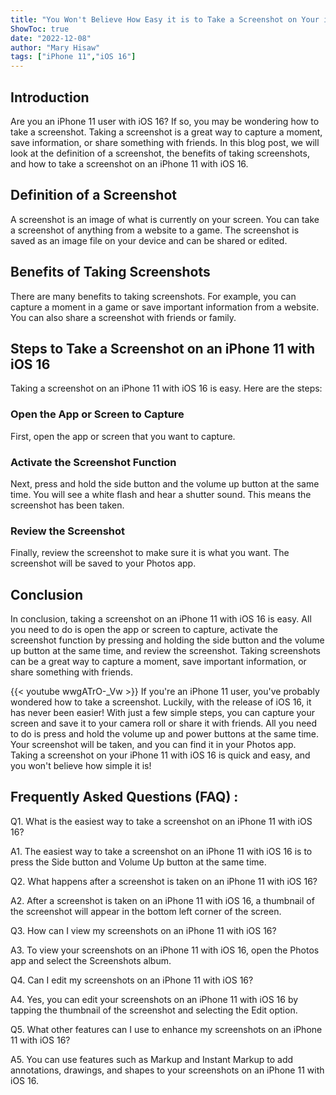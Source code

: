 ```yaml
---
title: "You Won't Believe How Easy it is to Take a Screenshot on Your iPhone 11 with iOS 16!"
ShowToc: true 
date: "2022-12-08"
author: "Mary Hisaw" 
tags: ["iPhone 11","iOS 16"]
---
```

## Introduction
Are you an iPhone 11 user with iOS 16? If so, you may be wondering how to take a screenshot. Taking a screenshot is a great way to capture a moment, save information, or share something with friends. In this blog post, we will look at the definition of a screenshot, the benefits of taking screenshots, and how to take a screenshot on an iPhone 11 with iOS 16. 

## Definition of a Screenshot
A screenshot is an image of what is currently on your screen. You can take a screenshot of anything from a website to a game. The screenshot is saved as an image file on your device and can be shared or edited. 

## Benefits of Taking Screenshots
There are many benefits to taking screenshots. For example, you can capture a moment in a game or save important information from a website. You can also share a screenshot with friends or family. 

## Steps to Take a Screenshot on an iPhone 11 with iOS 16
Taking a screenshot on an iPhone 11 with iOS 16 is easy. Here are the steps: 

### Open the App or Screen to Capture
First, open the app or screen that you want to capture.

### Activate the Screenshot Function
Next, press and hold the side button and the volume up button at the same time. You will see a white flash and hear a shutter sound. This means the screenshot has been taken. 

### Review the Screenshot
Finally, review the screenshot to make sure it is what you want. The screenshot will be saved to your Photos app. 

## Conclusion
In conclusion, taking a screenshot on an iPhone 11 with iOS 16 is easy. All you need to do is open the app or screen to capture, activate the screenshot function by pressing and holding the side button and the volume up button at the same time, and review the screenshot. Taking screenshots can be a great way to capture a moment, save important information, or share something with friends.

{{< youtube wwgATrO-_Vw >}} 
If you're an iPhone 11 user, you've probably wondered how to take a screenshot. Luckily, with the release of iOS 16, it has never been easier! With just a few simple steps, you can capture your screen and save it to your camera roll or share it with friends. All you need to do is press and hold the volume up and power buttons at the same time. Your screenshot will be taken, and you can find it in your Photos app. Taking a screenshot on your iPhone 11 with iOS 16 is quick and easy, and you won't believe how simple it is!

## Frequently Asked Questions (FAQ) :
Q1. What is the easiest way to take a screenshot on an iPhone 11 with iOS 16?

A1. The easiest way to take a screenshot on an iPhone 11 with iOS 16 is to press the Side button and Volume Up button at the same time.

Q2. What happens after a screenshot is taken on an iPhone 11 with iOS 16?

A2. After a screenshot is taken on an iPhone 11 with iOS 16, a thumbnail of the screenshot will appear in the bottom left corner of the screen.

Q3. How can I view my screenshots on an iPhone 11 with iOS 16?

A3. To view your screenshots on an iPhone 11 with iOS 16, open the Photos app and select the Screenshots album.

Q4. Can I edit my screenshots on an iPhone 11 with iOS 16?

A4. Yes, you can edit your screenshots on an iPhone 11 with iOS 16 by tapping the thumbnail of the screenshot and selecting the Edit option.

Q5. What other features can I use to enhance my screenshots on an iPhone 11 with iOS 16?

A5. You can use features such as Markup and Instant Markup to add annotations, drawings, and shapes to your screenshots on an iPhone 11 with iOS 16.



